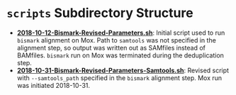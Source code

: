 # `scripts` Subdirectory Structure

- **[2018-10-12-Bismark-Revised-Parameters.sh](https://github.com/fish546-2018/yaamini-virginica/blob/master/scripts/2018-10-12-Bismark-Revised-Parameters.sh)**: Initial script used to run `bismark` alignment on Mox. Path to `samtools` was not specified in the alignment step, so output was written out as SAMfiles instead of BAMfiles. `bismark` run on Mox was terminated during the deduplication step.
- **[2018-10-31-Bismark-Revised-Parameters-Samtools.sh](https://github.com/fish546-2018/yaamini-virginica/blob/master/scripts/2018-10-31-Bismark-Revised-Samtools.sh)**: Revised script with `--samtools_path` specified in the `bismark` alignment step. Mox run was initiated 2018-10-31.
